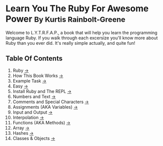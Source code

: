 Learn You The Ruby For Awesome Power <small>By Kurtis Rainbolt-Greene</small>
====================================

Welcome to L.Y.T.R.F.A.P., a book that will help you learn the programming language Ruby.
If you walk through each excersize you'll know more about Ruby than you ever did.
It's really simple actually, and quite fun!


Table Of Contents
-----------------

1. Ruby [&rarr;](/chapter/1)
  1. How This Book Works [&rarr;](/chapter/1/task/1/)
  2. Example Task [&rarr;](/chapter/1/task/2/)
2. Easy [&rarr;](/chapter/2)
  1. Install Ruby and The REPL [&rarr;](/chapter/2/task/1/)
  2. Numbers and Text [&rarr;](/chapter/2/task/2/)
  3. Comments and Special Characters [&rarr;](/chapter/2/task/3/)
  4. Assignments (AKA Variables) [&rarr;](/chapter/2/task/4/)
  5. Input and Output [&rarr;](/chapter/2/task/5/)
  6. Interpolation [&rarr;](/chapter/2/task/6/)
  7. Functions (AKA Methods) [&rarr;](/chapter/2/task/7/)
  8. Array [&rarr;](/chapter/2/task/8/)
  9. Hashes [&rarr;](/chapter/2/task/9/)
  10. Classes & Objects [&rarr;](/chapter/2/task/10/)
